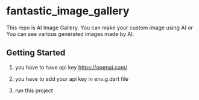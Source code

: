 # fantastic_image_gallery

This repo is AI Image Gallery. You can make your custom image using AI or You can see various generated images made by AI.

## Getting Started

1. you have to have api key https://openai.com/

2. you have to add your api key in env.g.dart file

3. run this project
